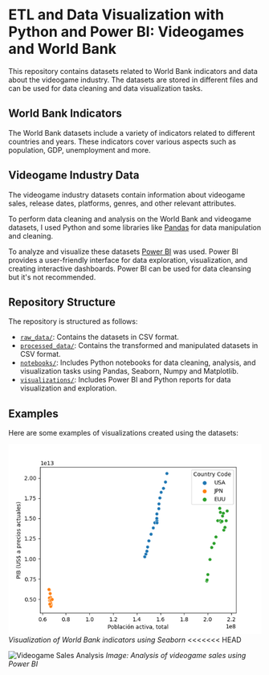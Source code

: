 # ETL and Data Visualization with Python and Power BI: Videogames and World Bank

This repository contains datasets related to World Bank indicators and data about the videogame industry. The datasets are stored in different files and can be used for data cleaning and data visualization tasks.

## World Bank Indicators

The World Bank datasets include a variety of indicators related to different countries and years. These indicators cover various aspects such as population, GDP, unemployment and more. 

## Videogame Industry Data

The videogame industry datasets contain information about videogame sales, release dates, platforms, genres, and other relevant attributes. 

To perform data cleaning and analysis on the World Bank and videogame datasets, I used Python and some libraries like [Pandas](https://pandas.pydata.org/) for data manipulation and cleaning. 

To analyze and visualize these datasets [Power BI](https://powerbi.microsoft.com/) was used. Power BI provides a user-friendly interface for data exploration, visualization, and creating interactive dashboards. Power BI can be used for data cleansing but it's not recommended.

## Repository Structure

The repository is structured as follows:

- [`raw_data/`](raw_data/): Contains the datasets in CSV format.
- [`processed_data/`](processed_data/): Contains the transformed and manipulated datasets in CSV format.
- [`notebooks/`](notebooks/): Includes Python notebooks for data cleaning, analysis, and visualization tasks using Pandas, Seaborn, Numpy and Matplotlib.
- [`visualizations/`](visualizations/): Includes Power BI and Python reports for data visualization and exploration.

## Examples

Here are some examples of visualizations created using the datasets:

![Correlation between GDP and Population](https://raw.githubusercontent.com/cristhianc001/videogame-data-analysis/main/visualizations/gdp-population-scatterplot.png)  
*Visualization of World Bank indicators using Seaborn*
<<<<<<< HEAD

![Videogame Sales Analysis](power_bi_reports/videogame_sales_analysis.png)
*Image: Analysis of videogame sales using Power BI*



